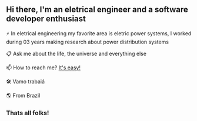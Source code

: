 ## Hi there, I'm an eletrical engineer and a software developer enthusiast

⚡ In eletrical engineering my favorite area is eletric power systems, I worked during 03 years making research about power distribution systems

📋 Ask me about the life, the universe and everything else 

📫 How to reach me? [It's easy!](https://www.linkedin.com/in/guilherme-piloto-castanheira-b96716170/)

🛠️ Vamo trabaiá

🌎 From Brazil
### Thats all folks!
